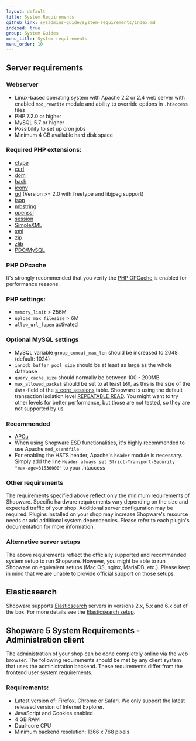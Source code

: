 ```yaml
---
layout: default
title: System Requirements
github_link: sysadmins-guide/system-requirements/index.md
indexed: true
group: System Guides
menu_title: System requirements
menu_order: 10
---
```

## Server requirements

### Webserver 

- Linux-based operating system with Apache 2.2 or 2.4 web server with enabled  `mod_rewrite` module and ability to override options in `.htaccess` files
- PHP 7.2.0 or higher
- MySQL 5.7 or higher
- Possibility to set up cron jobs
- Minimum 4 GB available hard disk space

### Required PHP extensions:

-   <a href="http://php.net/manual/en/book.ctype.php" target="_blank">ctype</a>
-   <a href="http://php.net/manual/en/book.curl.php" target="_blank">curl</a>
-   <a href="http://php.net/manual/en/book.dom.php" target="_blank">dom</a>
-   <a href="http://php.net/manual/en/book.hash.php" target="_blank">hash</a>
-   <a href="http://php.net/manual/en/book.iconv.php" target="_blank">iconv</a>
-   <a href="http://php.net/manual/en/book.image.php" target="_blank">gd</a> (Version >= 2.0 with freetype and libjpeg support)
-   <a href="http://php.net/manual/en/book.json.php" target="_blank">json</a>
-   <a href="http://php.net/manual/en/book.mbstring.php" target="_blank">mbstring</a>
-   <a href="http://php.net/manual/en/book.openssl.php" target="_blank">openssl</a>
-   <a href="http://php.net/manual/en/book.session.php" target="_blank">session</a>
-   <a href="http://php.net/manual/en/book.simplexml.php" target="_blank">SimpleXML</a>
-   <a href="http://php.net/manual/en/book.xml.php" target="_blank">xml</a>
-   <a href="http://php.net/manual/en/book.zip.php" target="_blank">zip</a>
-   <a href="http://php.net/manual/en/book.zlib.php" target="_blank">zlib</a>
-   <a href="http://php.net/manual/en/ref.pdo-mysql.php" target="_blank">PDO/MySQL</a>

### PHP OPcache

It's strongly recommended that you verify the <a href="https://secure.php.net/manual/en/book.opcache.php" target="_blank">PHP OPCache</a> is enabled for performance reasons.

### PHP settings:

- `memory_limit` > 256M
- `upload_max_filesize` > 6M
- `allow_url_fopen` activated

### Optional MySQL settings

- MySQL variable `group_concat_max_len` should be increased to 2048 (default: 1024)
- `innodb_buffer_pool_size` should be at least as large as the whole database
- `query_cache_size` should normally be between 100 - 200MB
- `max_allowed_packet` should be set to at least `16M`, as this is the size of the `data`-field of the [s_core_sessions](https://github.com/shopware/shopware/blob/5.7/_sql/install/latest.sql#L3463)
 table.
Shopware is using the default transaction isolation level [REPEATABLE READ](https://dev.mysql.com/doc/refman/5.7/en/innodb-transaction-isolation-levels.html#isolevel_repeatable-read).
You might want to try other levels for better performance, but those are not tested, so they are not supported by us.

### Recommended
 
- <a href="https://secure.php.net/manual/en/book.apcu.php" target="_blank">APCu</a> 
- When using Shopware ESD functionalities, it's highly recommended to use Apache `mod_xsendfile`
- For enabling the HSTS header, Apache's `header` module is necessary.
Simply add the line `Header always set Strict-Transport-Security "max-age=31536000"` to your .htaccess

### Other requirements

The requirements specified above reflect only the minimum requirements of Shopware.
Specific hardware requirements vary depending on the size and expected traffic of your shop.
Additional server configuration may be required.
Plugins installed on your shop may increase Shopware's resource needs or add additional system dependencies.
Please refer to each plugin's documentation for more information.

### Alternative server setups

The above requirements reflect the officially supported and recommended system setup to run Shopware.
However, you might be able to run Shopware on equivalent setups (Mac OS, nginx, MariaDB, etc.).
Please keep in mind that we are unable to provide official support on those setups.

## Elasticsearch

Shopware supports [Elasticsearch](https://www.elastic.co/products/elasticsearch) servers in versions 2.x, 5.x and 6.x out of the box. 
For more details see the <a href="{{ site.url }}/sysadmins-guide/elasticsearch-setup/">Elasticsearch setup</a>.

## Shopware 5 System Requirements - Administration client

The administration of your shop can be done completely online via the web browser.
The following requirements should be met by any client system that uses the administration backend.
These requirements differ from the frontend user system requirements.

### Requirements:

- Latest version of: Firefox, Chrome or Safari. We only support the latest released version of Internet Explorer.
- JavaScript and Cookies enabled
- 4 GB RAM
- Dual-core CPU
- Minimum backend resolution: 1366 x 768 pixels
